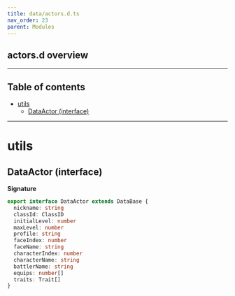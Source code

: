 ```yaml
---
title: data/actors.d.ts
nav_order: 23
parent: Modules
---
```


## actors.d overview

---

<h2 class="text-delta">Table of contents</h2>

- [utils](#utils)
  - [DataActor (interface)](#dataactor-interface)

---

# utils

## DataActor (interface)

**Signature**

```ts
export interface DataActor extends DataBase {
  nickname: string
  classId: ClassID
  initialLevel: number
  maxLevel: number
  profile: string
  faceIndex: number
  faceName: string
  characterIndex: number
  characterName: string
  battlerName: string
  equips: number[]
  traits: Trait[]
}
```
